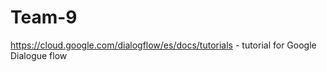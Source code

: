 # Team-9

https://cloud.google.com/dialogflow/es/docs/tutorials - tutorial for Google Dialogue flow
